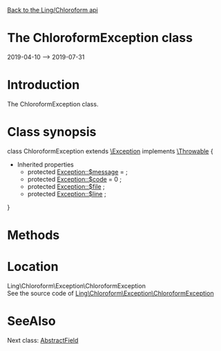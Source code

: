 [Back to the Ling/Chloroform api](https://github.com/lingtalfi/Chloroform/blob/master/doc/api/Ling/Chloroform.md)



The ChloroformException class
================
2019-04-10 --> 2019-07-31






Introduction
============

The ChloroformException class.



Class synopsis
==============


class <span class="pl-k">ChloroformException</span> extends [\Exception](http://php.net/manual/en/class.exception.php) implements [\Throwable](http://php.net/manual/en/class.throwable.php) {

- Inherited properties
    - protected  [Exception::$message](#property-message) =  ;
    - protected  [Exception::$code](#property-code) = 0 ;
    - protected  [Exception::$file](#property-file) ;
    - protected  [Exception::$line](#property-line) ;

}






Methods
==============






Location
=============
Ling\Chloroform\Exception\ChloroformException<br>
See the source code of [Ling\Chloroform\Exception\ChloroformException](https://github.com/lingtalfi/Chloroform/blob/master/Exception/ChloroformException.php)



SeeAlso
==============
Next class: [AbstractField](https://github.com/lingtalfi/Chloroform/blob/master/doc/api/Ling/Chloroform/Field/AbstractField.md)<br>
